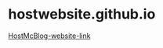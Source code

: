 # hostwebsite.github.io

[HostMcBlog-website-link](https://sania-sarfraz.github.io/hostwebsite.github.io/)
